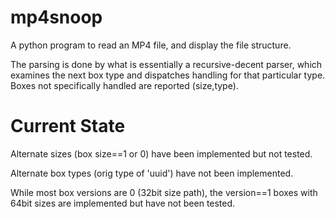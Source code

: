 # mp4snoop
A python program to read an MP4 file, and display the file structure.

The parsing is done by what is essentially a recursive-decent parser,
which examines the next box type and dispatches handling for that
particular type. Boxes not specifically handled are reported (size,type).

# Current State

Alternate sizes (box size==1 or 0) have been implemented but not tested.

Alternate box types (orig type of 'uuid') have not been implemented.

While most box versions are 0 (32bit size path), the version==1
boxes with 64bit sizes are implemented but have not been
tested.
